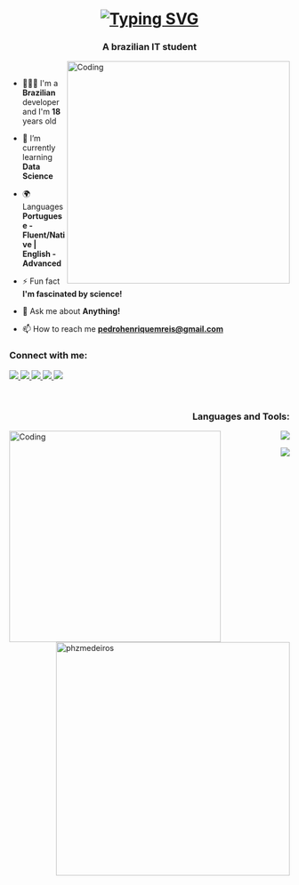 <h1 align="center"><a href="https://git.io/typing-svg"><img src="https://readme-typing-svg.demolab.com?font=Poppins&weight=500&size=30&pause=1000&color=F7F7F7&random=false&width=430&lines=Hi+%F0%9F%91%8B%2C+I'm+Pedro+Medeiros;Ol%C3%A1+%F0%9F%91%8B%2C++sou+Pedro+Medeiros;Hola+%F0%9F%91%8B%2C+soy+Pedro+Medeiros;Salut+%F0%9F%91%8B%2C+je+m'appelle+Pedro+Medeiros;Ciao+%F0%9F%91%8B%2C+sono+Pedro+Medeiros;%E5%97%A8%F0%9F%91%8B%EF%BC%8C%E6%88%91%E6%98%AF%E4%BD%A9%E5%BE%B7%E7%BD%97%C2%B7%E6%A2%85%E4%BB%A3%E7%BD%97%E6%96%AF;%D0%9F%D1%80%D0%B8%D0%B2%D0%B5%D1%82+%F0%9F%91%8B%2C+%D1%8F+%D0%9F%D0%B5%D0%B4%D1%80%D0%BE+%D0%9C%D0%B5%D0%B4%D0%B5%D0%B9%D1%80%D0%BE%D1%81.;Hallo+%F0%9F%91%8B%2C+ich+bin+Pedro+Medeiros" alt="Typing SVG" /></a></h1>
<h3 align="center">A brazilian IT student</h3>
<img align="right" alt="Coding" width="400" src="https://github.com/phzmedeiros/phzmedeiros/assets/81303691/1561b3d8-76c0-463a-aaf6-ec8ad096d7ff">
<br>

- 👨🏽‍🚀 I'm a **Brazilian** developer and I'm **18** years old

- 🌱 I’m currently learning **Data Science**
  
- 🌍 Languages **Portuguese - Fluent/Native | English - Advanced**

- ⚡ Fun fact **I'm fascinated by science!**
    
- 💬 Ask me about **Anything!**

- 📫 How to reach me **pedrohenriquemreis@gmail.com**

<h3 align="left">Connect with me:</h3>
<p align="left">
  <a href="https://x.com/PhzMedeiros?t=oXBGAxpmXhw26aI9PKbGlw&s=09">
    <img src="https://skillicons.dev/icons?i=twitter" />
  </a>
  <a href="https://www.linkedin.com/in/phzmedeiros?utm_source=share&utm_campaign=share_via&utm_content=profile&utm_medium=android_app">
    <img src="https://skillicons.dev/icons?i=linkedin" />
  </a>
  <a href="https://skillicons.dev">
    <img src="https://skillicons.dev/icons?i=discord" />
  </a>
  <a href="https://www.instagram.com/phzmedeiros?igsh=NGkyODUybDZla3Ez">
    <img src="https://skillicons.dev/icons?i=instagram" />
  </a>
  <a href="https://dev.to/phzmedeiros">
    <img src="https://skillicons.dev/icons?i=devto" />
  </a>
</p>

<br>
<h3 align="right">Languages and Tools:</h3>
<img align="left" alt="Coding" width="380" src="https://github.com/phzmedeiros/phzmedeiros/assets/81303691/06ac67eb-0442-46b6-8447-5522549f8ccd">
<p align="right">
  <a href="https://skillicons.dev">
    <img src="https://skillicons.dev/icons?i=cs,dotnet,docker,html,css,js,arduino,git" />
  </a>
</p>
<p align="right">
<a href="https://skillicons.dev">
    <img src="https://skillicons.dev/icons?i=py,linux,figma,visualstudio,vscode,mysql,react,php" />
  </a>
</p>
<br>
<img align="right" width="420" src="https://github-readme-streak-stats.herokuapp.com/?user=phzmedeiros&theme=tokyonight" alt="phzmedeiros" />
